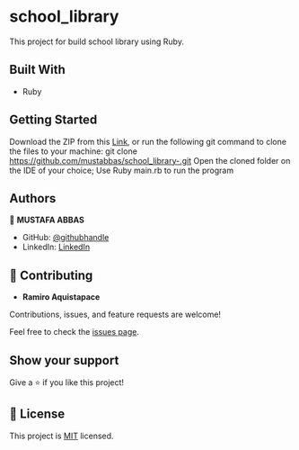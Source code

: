 # school_library

This project for build school library using Ruby.

## Built With

- Ruby

## Getting Started

Download the ZIP from this [Link](https://github.com/mustabbas/school_library-), or run the following git command to clone the files to your machine:
git clone https://github.com/mustabbas/school_library-.git
Open the cloned folder on the IDE of your choice;
Use Ruby main.rb to run the program

## Authors

👤 **MUSTAFA ABBAS**

- GitHub: [@githubhandle](https://github.com/mustabbas)
- LinkedIn: [LinkedIn](https://www.linkedin.com/in/mustabbas/)

## 🤝 Contributing

- **Ramiro Aquistapace**

Contributions, issues, and feature requests are welcome!

Feel free to check the [issues page](https://github.com/mustabbas/school_library-/issues).

## Show your support

Give a ⭐️ if you like this project!

## 📝 License

This project is [MIT](./MIT.md) licensed.

